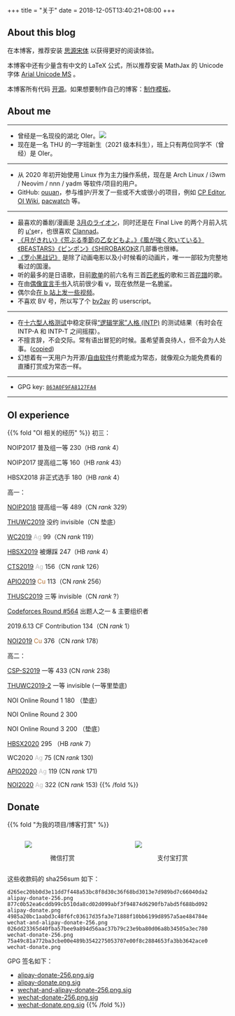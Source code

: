 +++
title = "关于"
date = 2018-12-05T13:40:21+08:00
+++

## About this blog

在本博客，推荐安装 [思源宋体](/fonts/SourceHanSerifSC-Regular.otf) 以获得更好的阅读体验。

本博客中还有少量含有中文的 LaTeX 公式，所以推荐安装 MathJax 的 Unicode 字体 [Arial Unicode MS](/fonts/arial-unicode-ms_2.ttf) 。

本博客所有代码 [开源](https://github.com/ouuan/hugo-blog)。如果想要制作自己的博客：[制作模板](https://github.com/ouuan/hugo-blog-template)。

## About me

---

-   曾经是一名现役的湖北 OIer。[![](https://cfrating.ihcr.top/?user=ouuan&style=flat-square)](https://codeforces.com/profile/ouuan)
-   现在是一名 THU 的一字班新生（2021 级本科生），班上只有两位同学不（曾经）是 OIer。

---

-   从 2020 年初开始使用 Linux 作为主力操作系统，现在是 Arch Linux / i3wm / Neovim / nnn / yadm 等软件/项目的用户。
-   GitHub: [ouuan](https://github.com/ouuan)，参与维护/开发了一些或不大或很小的项目，例如 [CP Editor](https://github.com/cpeditor/cpeditor), [OI Wiki](https://github.com/OI-wiki/OI-wiki), [pacwatch](https://github.com/ouuan/pacwatch) 等。

---

-   最喜欢的番剧/漫画是 [3月のライオン](https://www.bilibili.com/bangumi/media/md5523/)，同时还是在 Final Live 的两个月前入坑的 [μ's](https://zh.moegirl.org/zh-hans/LoveLive!)er，也很喜欢 [Clannad](https://www.bilibili.com/bangumi/media/md1177/)。
-   [《月がきれい》](https://www.bilibili.com/bangumi/media/md5989/)[《荒ぶる季節の乙女どもよ。》](https://www.bilibili.com/bangumi/media/md28221421/)[《風が強く吹いている》](https://www.bilibili.com/bangumi/media/md139352/)[《BEASTARS》](https://www.bilibili.com/bangumi/media/md28222618/)[《ピンポン》](https://www.bilibili.com/bangumi/media/md28221545/)[《SHIROBAKO》](https://www.bilibili.com/bangumi/media/md28228902/)这几部番也很棒。
-   [《罗小黑战记》](https://www.bilibili.com/bangumi/media/md1733/) 是除了动画电影以及小时候看的动画片，唯一一部较为完整地看过的国漫。
-   听的最多的是日语歌，目前[歌单](https://music.163.com/#/playlist?id=5091819419)的前六名有三首[匹老板](https://space.bilibili.com/203655966/)的歌和三首[花譜](https://space.bilibili.com/488970166/)的歌。
-   在由[偶像宣言手书](https://www.bilibili.com/video/av78090377)入坑前很少看 v，现在依然是一名脆鲨。
-   偶尔会[在 b 站上发一些视频](https://space.bilibili.com/11067182)。
-   不喜欢 BV 号，所以写了个 [bv2av](https://greasyfork.org/zh-CN/scripts/398535-bv2av) 的 userscript。

---

-   在[十六型人格测试](https://www.16personalities.com/ch/)中稳定获得[“逻辑学家”人格 (INTP)](https://www.16personalities.com/ch/intp-人格) 的测试结果（有时会在 INTP-A 和 INTP-T 之间摇摆）。
-   不擅言辞，不会交际。常有语出冒犯的时候。虽希望善良待人，但不会为人处事。([copied](http://web.archive.org/web/20210123202817/https://blog.yuuta.moe/about/))
-   幻想着有一天用户为开源/[自由软件](https://www.gnu.org/philosophy/free-sw.html)付费能成为常态，就像观众为能免费看的直播打赏成为常态一样。

---

-   GPG key: [`863A0F9FA8127FA4`](https://github.com/ouuan.gpg)

---

## OI experience

{{% fold "OI 相关的经历" %}}
初三：

NOIP2017 普及组一等 $230$（HB $rank$ $4$）

NOIP2017 提高组二等 $160$（HB $rank$ $43$）

HBSX2018 非正式选手 $180$（HB $rank$ $4$）

高一：

[NOIP2018](/post/noip2018提高组游记/) 提高组一等 $489$（CN $rank$ $329$）

[THUWC2019](/post/2019thuwc-wc冬眠记/#day-0-8) 没约 invisible（CN 垫底）

[WC2019](/post/2019thuwc-wc冬眠记/#day--4) <font color="silver">Ag</font> $99$（CN $rank$ $119$）

[HBSX2019](/post/十二省联考2019-游记-题解/) 被爆踩 $247$（HB $rank$ $4$）

[CTS2019](/post/300iq奔北坡/#arrival) <font color = "silver">Ag</font> $156$（CN $rank$ $126$）

[APIO2019](/post/300iq奔北坡/#apio-讲课-day-1) <font color = "#B87333">Cu</font> $113$（CN $rank$ $256$）

[THUSC2019](/post/300iq奔北坡/#thusc-day--1) 三等 invisible（CN $rank$ $?$）

[Codeforces Round #564](/post/bad-round-与出题人的坚守) 出题人之一 & 主要组织者

2019.6.13 CF Contribution 134（CN $rank$ $1$）

[NOI2019](/post/nio9102-落雨大/) <font color = "#B87333">Cu</font> $376$（CN $rank$ $178$）

高二：

[CSP-S2019](/post/悬崖边的踟蹰-csp-s-2019/) 一等 $433$ (CN $rank$ $238$)

[THUWC2019-2](/post/thuwc2019-第二轮冬眠/) 一等 invisible (一等里垫底)

NOI Online Round 1 $180$ （垫底）

NOI Online Round 2 $300$

NOI Online Round 3 $200$ （垫底）

[HBSX2020](/post/hbsx2020/) $295$ （HB $rank$ $7$）

WC2020 <font color="silver">Ag</font> $75$ (CN $rank$ $130$)

[APIO2020](/post/apio-noi-2020/#apio) <font color="silver">Ag</font> $119$ (CN $rank$ $171$)

[NOI2020](/post/apio-noi-2020/#noi) <font color="silver">Ag</font> $322$ (CN $rank$ $153$)
{{% /fold %}}

## Donate

{{% fold "为我的项目/博客打赏" %}}

<style>
.donate {
    display: flex;
}

.donate figure {
    flex: 1;
}

.donate figcaption {
    padding-top: 12px;
    text-align: center;
}
</style>

<div class="donate">
<figure>
<img src="/wechat-donate.png"/>
<figcaption>微信打赏</figcaption>
</figure>
<figure>
<img src="/alipay-donate.png"/>
<figcaption>支付宝打赏</figcaption>
</figure>
</div>

这些收款码的 sha256sum 如下：

```plain
d265ec20bb0d3e11dd7f448a53bc8f8d30c36f68bd3013e7d989bd7c66040da2  alipay-donate-256.png
877c0b52ea6cddb99cb510da8cd02d099abf3f94874d6290fb7abd5f688bd092  alipay-donate.png
4985a20bc1aabd3c48f6fc03617d35fa3e71888f10bb6199d8957a5ae484784e  wechat-and-alipay-donate-256.png
026dd23365d40fba57bee9a894d56aac37b79c23e9ba80d06a8b34505a3ec780  wechat-donate-256.png
75a49c81a772ba3cbe00e489b3542275053707e00f8c2884653fa3bb3642ace0  wechat-donate.png
```

GPG 签名如下：

-   [alipay-donate-256.png.sig](/alipay-donate-256.png.sig)
-   [alipay-donate.png.sig](/alipay-donate.png.sig)
-   [wechat-and-alipay-donate-256.png.sig](/wechat-and-alipay-donate-256.png.sig)
-   [wechat-donate-256.png.sig](/wechat-donate-256.png.sig)
-   [wechat-donate.png.sig](/wechat-donate.png.sig)
{{% /fold %}}

<script>
if (window.location.hash === '#donate') {
    document.querySelector('#donate~details').setAttribute('open', '');
}
</script>
